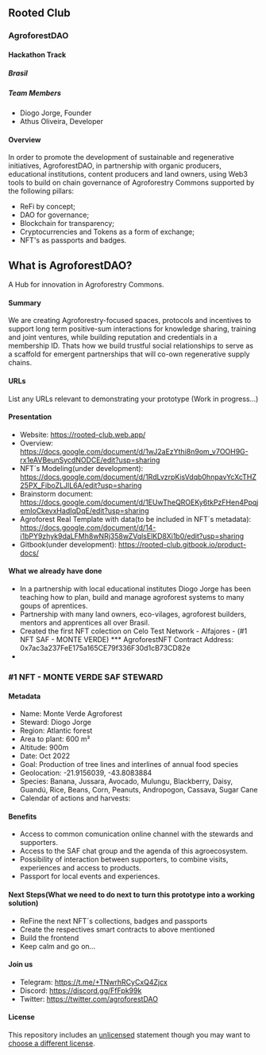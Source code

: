 
## Rooted Club
### AgroforestDAO
#### Hackathon Track

##### Brasil

##### Team Members
- Diogo Jorge, Founder
- Athus Oliveira, Developer


#### Overview
In order to promote the development of sustainable and regenerative initiatives, AgroforestDAO, in partnership with organic producers, educational institutions, content producers and land owners, using Web3 tools to build on chain governance of Agroforestry Commons supported by the following pillars:
- ReFi by concept;
- DAO for governance;
- Blockchain for transparency;
- Cryptocurrencies and Tokens as a form of exchange;
- NFT's as passports and badges.

## What is AgroforestDAO?
A Hub for innovation in Agroforestry Commons.

#### Summary
We are creating Agroforestry-focused spaces, protocols and incentives to support long term positive-sum interactions for knowledge sharing, training and joint ventures, while building reputation and credentials in a membership ID. 
Thats how we build trustful social relationships to serve as a scaffold for emergent partnerships that will co-own regenerative supply chains.

#### URLs
List any URLs relevant to demonstrating your prototype
(Work in progress...)


#### Presentation
- Website: https://rooted-club.web.app/
- Overview: https://docs.google.com/document/d/1wJ2aEzYthi8n9om_v7OOH9G-rx1eAVBeunSycdNODCE/edit?usp=sharing
- NFT´s Modeling(under development): https://docs.google.com/document/d/1RdLvzrpKisVdqb0hnpavYcXcTHZ25PX_FiboZLJlL6A/edit?usp=sharing
- Brainstorm document: https://docs.google.com/document/d/1EUwTheQROEKy6tkPzFHen4PpqjemIoCkevxHadIqDqE/edit?usp=sharing
- Agroforest Real Template with data(to be included in NFT´s metadata): https://docs.google.com/document/d/14-i1bPY9zhyk9daLFMh8wNRj358wZVqlsElKD8Xi1b0/edit?usp=sharing
- Gitbook(under development): https://rooted-club.gitbook.io/product-docs/


#### What we already have done
- In a partnership with local educational institutes Diogo Jorge has been teaching how to plan, build and manage agroforest systems to many goups of aprentices.
- Partnership with many land owners, eco-vilages, agroforest builders, mentors and apprentices all over Brasil.
- Created the first NFT colection on Celo Test Network - Alfajores - (#1 NFT SAF - MONTE VERDE)
*** AgroforestNFT Contract Address: 0x7ac3a237FeE175a165CE79f336F30d1cB73CD82e
-
### #1 NFT - MONTE VERDE SAF STEWARD 
#### Metadata
- Name: Monte Verde Agroforest
- Steward: Diogo Jorge 
- Region: Atlantic forest
- Area to plant: 600 m² 
- Altitude: 900m
- Date: Oct 2022
- Goal: Production of tree lines and interlines of annual food species
- Geolocation: -21.9156039, -43.8083884
- Species: Banana, Jussara, Avocado, Mulungu, Blackberry, Daisy, Guandú, Rice, Beans, Corn, Peanuts, Andropogon, Cassava, Sugar Cane
- Calendar of actions and harvests:

#### Benefits
- Access to common comunication online channel with the stewards and supporters.
- Access to the SAF chat group and the agenda of this agroecosystem.
- Possibility of interaction between supporters, to combine visits, experiences and access to products.
- Passport for local events and experiences.



#### Next Steps(What we need to do next to turn this prototype into a working solution)
- ReFine the next NFT´s collections, badges and passports
- Create the respectives smart contracts to above mentioned
- Build the frontend
- Keep calm and go on...

#### Join us
- Telegram: https://t.me/+TNwrhRCyCxQ4Zjcx
- Discord: https://discord.gg/FfFpk99k
- Twitter: https://twitter.com/agroforestDAO

#### License
This repository includes an [unlicensed](http://unlicense.org/) statement though you may want to [choose a different license](https://choosealicense.com/).
